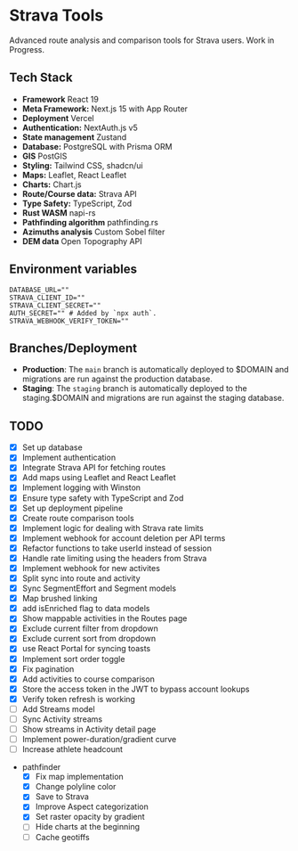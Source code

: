 # Strava Tools

Advanced route analysis and comparison tools for Strava users. Work in Progress.

## Tech Stack

- **Framework** React 19
- **Meta Framework:** Next.js 15 with App Router
- **Deployment** Vercel
- **Authentication:** NextAuth.js v5
- **State management** Zustand
- **Database:** PostgreSQL with Prisma ORM
- **GIS** PostGIS
- **Styling:** Tailwind CSS, shadcn/ui
- **Maps:** Leaflet, React Leaflet
- **Charts:** Chart.js
- **Route/Course data:** Strava API
- **Type Safety:** TypeScript, Zod
- **Rust WASM** napi-rs
- **Pathfinding algorithm** pathfinding.rs
- **Azimuths analysis**  Custom Sobel filter
- **DEM data** Open Topography API

## Environment variables

```
DATABASE_URL=""
STRAVA_CLIENT_ID=""
STRAVA_CLIENT_SECRET=""
AUTH_SECRET="" # Added by `npx auth`.
STRAVA_WEBHOOK_VERIFY_TOKEN=""
```

## Branches/Deployment

- **Production**: The `main` branch is automatically deployed to $DOMAIN and migrations are run against the production database.
- **Staging**: The `staging` branch is automatically deployed to the staging.$DOMAIN and migrations are run against the staging database.

## TODO

- [x] Set up database
- [x] Implement authentication
- [x] Integrate Strava API for fetching routes
- [x] Add maps using Leaflet and React Leaflet
- [x] Implement logging with Winston
- [x] Ensure type safety with TypeScript and Zod
- [x] Set up deployment pipeline
- [x] Create route comparison tools
- [x] Implement logic for dealing with Strava rate limits
- [x] Implement webhook for account deletion per API terms
- [x] Refactor functions to take userId instead of session
- [x] Handle rate limiting using the headers from Strava
- [x] Implement webhook for new activites
- [x] Split sync into route and activity
- [x] Sync SegmentEffort and Segment models
- [X] Map brushed linking
- [X] add isEnriched flag to data models
- [X] Show mappable activities in the Routes page
- [X] Exclude current filter from dropdown
- [X] Exclude current sort from dropdown
- [X] use React Portal for syncing toasts
- [X] Implement sort order toggle
- [X] Fix pagination
- [X] Add activities to course comparison
- [X] Store the access token in the JWT to bypass account lookups
- [X] Verify token refresh is working
- [ ] Add Streams model
- [ ] Sync Activity streams
- [ ] Show streams in Activity detail page
- [ ] Implement power-duration/gradient curve
- [ ] Increase athlete headcount
- pathfinder
  - [X] Fix map implementation
  - [X] Change polyline color
  - [X] Save to Strava
  - [X] Improve Aspect categorization
  - [X] Set raster opacity by gradient
  - [ ] Hide charts at the beginning
  - [ ] Cache geotiffs
